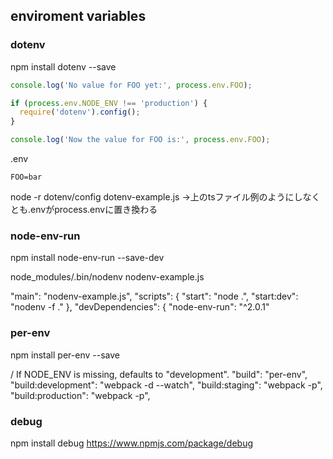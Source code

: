 ## enviroment variables
### dotenv
npm install dotenv --save
```ts
console.log('No value for FOO yet:', process.env.FOO);

if (process.env.NODE_ENV !== 'production') {
  require('dotenv').config();
}

console.log('Now the value for FOO is:', process.env.FOO);
```
.env
```
FOO=bar
```

node -r dotenv/config dotenv-example.js →上のtsファイル例のようにしなくとも.envがprocess.envに置き換わる

### node-env-run
npm install node-env-run --save-dev

node_modules/.bin/nodenv nodenv-example.js

"main": "nodenv-example.js",
  "scripts": {
    "start": "node .",
    "start:dev": "nodenv -f ."
  },
  "devDependencies": {
    "node-env-run": "^2.0.1"

### per-env
npm install per-env --save

/ If NODE_ENV is missing, defaults to "development".
    "build": "per-env",
    "build:development": "webpack -d --watch",
    "build:staging": "webpack -p",
    "build:production": "webpack -p",

### debug
npm install debug
https://www.npmjs.com/package/debug
